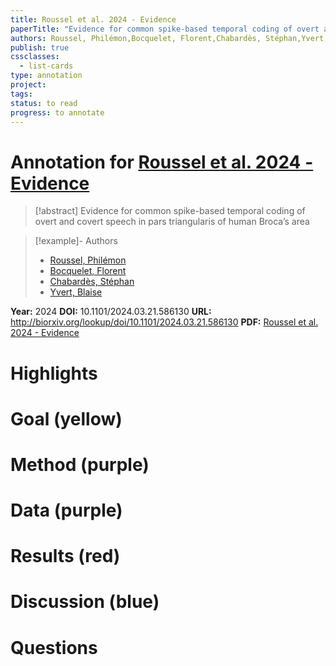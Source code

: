 ```yaml
---
title: Roussel et al. 2024 - Evidence
paperTitle: "Evidence for common spike-based temporal coding of overt and covert speech in pars triangularis of human Broca’s area"
authors: Roussel, Philémon,Bocquelet, Florent,Chabardès, Stéphan,Yvert, Blaise
publish: true
cssclasses:
  - list-cards
type: annotation
project:
tags:
status: to read
progress: to annotate
---
```

# Annotation for [Roussel et al. 2024 - Evidence](Papers/References/Roussel%20et%20al.%202024%20-%20Evidence)

> [!abstract] Evidence for common spike-based temporal coding of overt and covert speech in pars triangularis of human Broca’s area

> [!example]- Authors
> - [Roussel, Philémon](Roussel%2C%20Phil%C3%A9mon)
> - [Bocquelet, Florent](Bocquelet%2C%20Florent)
> - [Chabardès, Stéphan](Chabard%C3%A8s%2C%20St%C3%A9phan)
> - [Yvert, Blaise](Yvert%2C%20Blaise)

**Year:** 2024
**DOI:** 10.1101/2024.03.21.586130
**URL:** http://biorxiv.org/lookup/doi/10.1101/2024.03.21.586130
**PDF:** [Roussel et al. 2024 - Evidence](Papers/PDFs/Roussel%20et%20al.%202024%20-%20Evidence%20for%20common%20spike-based%20temporal%20coding%20of%20overt%20and%20covert%20speech%20in%20pars%20triangularis%20of%20human%20Broca%E2%80%99s%20area.pdf)

# Highlights


# Goal (yellow)


# Method (purple)


# Data (purple)


# Results (red)


# Discussion (blue)


# Questions

